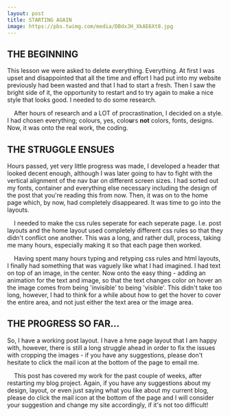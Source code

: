 ```yaml
---
layout: post
title: STARTING AGAIN
image: https://pbs.twimg.com/media/DBdxJH_XkAE6Xt8.jpg
---
```


<h2>THE BEGINNING</h2>
<p>This lesson we were asked to delete everything. Everything. At first I was upset and disappointed that all the time and effort I had put into my website previously had been wasted and that I had to start a fresh. Then I saw the bright side of it, the opportunity to restart and to try again to make a nice style that looks good. I needed to do some research.</p>
<p>  &nbsp;&nbsp;&nbsp;&nbsp;After hours of research and a LOT of procrastination, I decided on a style. I had chosen everything; colours, yes, colo<strong>u</strong>rs <strong>not</strong> colors, fonts, designs. Now, it was onto the real work, the coding.</p>
  
<h2>THE STRUGGLE ENSUES</h2>
<p>Hours passed, yet very little progress was made, I developed a header that looked decent enough, although I was later going to hav to fight with the vertical alignment of the nav bar on different screen sizes. I had sorted out my fonts, container and everything else necessary including the design of the post that you're reading this from now. Then, it was on to the home page which, by now, had completely disappeared. It was time to go into the layouts.</p>
<p>  &nbsp;&nbsp;&nbsp;&nbsp;I needed to make the css rules seperate for each seperate page. I.e. post layouts and the home layout used completely different css rules so that they didn't conflict one another. This was a long, and rather dull, process, taking me many hours, especially making it so that each page then worked.</p>
<p>  &nbsp;&nbsp;&nbsp;&nbsp;Having spent many hours typing and retyping css rules and html layouts, I finally had something that was vaguely like what I had imagined. I had text on top of an image, in the center. Now onto the easy thing - adding an animation for the text and image, so that the text changes color on hover an the image comes from being 'invisible' to being 'visible'. This didn't take too long, however, I had to think for a while about how to get the hover to cover the entire area, and not just either the text area or the image area.</p>
  
<h2>THE PROGRESS SO FAR...</h2>
<p>So, I have a working post layout. I have a hme page layout that I am happy with, however, there is still a long struggle ahead in order to fix the issues with cropping the images - if you have any suggestions, please don't hesitate to click the mail icon at the bottom of the page to email me.</p>
<p>  &nbsp;&nbsp;&nbsp;&nbsp;This post has covered my work for the past couple of weeks, after restarting my blog project. Again, if you have any suggestions about my design, layout, or even just saying what you like about my current blog, please do click the mail icon at the bottom of the page and I will consider your suggestion and change my site accordingly, if it's not too difficult!</p>
